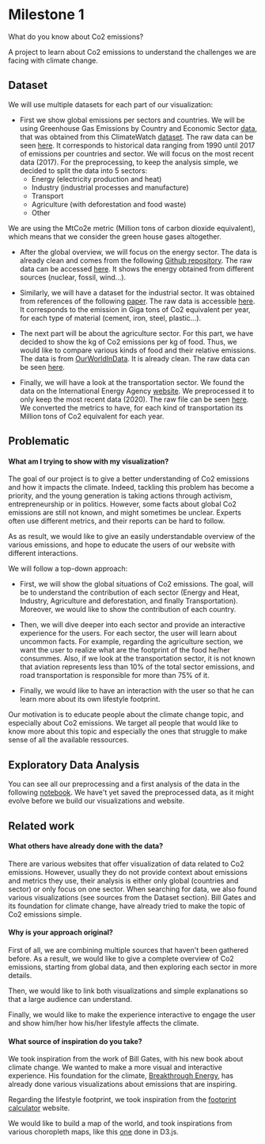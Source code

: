 # Milestone 1

What do you know about Co2 emissions?

A project to learn about Co2 emissions to understand the challenges we are facing with climate change. 

## Dataset

We will use multiple datasets for each part of our visualization:

- First we show global emissions per sectors and countries. We will be using Greenhouse Gas Emissions by Country and Economic Sector [data]((https://resourcewatch.org/data/explore/cli008-Greenhouse-Gas-Emissions-by-Country-and-Sector-Full-Longform?hash=layers&section=Discover&zoom=1&lat=0&lng=0&pitch=0&bearing=0&basemap=dark&labels=light&layers=%255B%257B%2522dataset%2522%253A%2522a290675c-9528-4a51-8201-f6c2d7848744%2522%252C%2522opacity%2522%253A1%252C%2522layer%2522%253A%2522c0c8ee6e-5cd4-4c9d-bd10-ce6545b26fef%2522%257D%255D&page=1&sort=most-viewed&sortDirection=-1)), that was obtained from this ClimateWatch [dataset](https://www.climatewatchdata.org/data-explorer/historical-emissions?historical-emissions-data-sources=71&historical-emissions-gases=246&historical-emissions-regions=All%20Selected&historical-emissions-sectors=843&page=3#data).
The raw data can be seen [here](https://github.com/com-480-data-visualization/data-visualization-project-2021-wizards/blob/master/milestones/datasets/historical_global_emissions.csv).
It corresponds to historical data ranging from 1990 until 2017 of emissions per countries and sector. We will focus on the most recent data (2017).
For the preprocessing, to keep the analysis simple, we decided to split the data into 5 sectors: 
  - Energy (electricity production and heat)
  - Industry (industrial processes and manufacture)
  - Transport
  - Agriculture (with deforestation and food waste)
  - Other

We are using the MtCo2e metric (Million tons of carbon dioxide equivalent), which means that we consider the green house gases altogether.

- After the global overview, we will focus on the energy sector. The data is already clean and comes from the following [Github repository](https://github.com/owid/energy-data). The raw data can be accessed [here](https://github.com/com-480-data-visualization/data-visualization-project-2021-wizards/blob/master/milestones/datasets/electricity_emissions.csv). It shows the energy obtained from different sources (nuclear, fossil, wind...).

- Similarly, we will have a dataset for the industrial sector. It was obtained from references of the following [paper](https://www.nature.com/articles/s41561-021-00690-8#MOESM3). The raw data is accessible [here](https://github.com/com-480-data-visualization/data-visualization-project-2021-wizards/blob/master/milestones/datasets/industry_emissions.csv). It corresponds to the emission in Giga tons of Co2 equivalent per year, for each type of material (cement, iron, steel, plastic...).

- The next part will be about the agriculture sector. For this part, we have decided to show the kg of Co2 emissions per kg of food. Thus, we would like to compare various kinds of food and their relative emissions. The data is from [OurWorldInData](https://ourworldindata.org/food-choice-vs-eating-local). It is already clean. The raw data can be seen [here](https://github.com/com-480-data-visualization/data-visualization-project-2021-wizards/blob/master/milestones/datasets/food_emissions.csv).

- Finally, we will have a look at the transportation sector. We found the data on the International Energy Agency [website](https://www.iea.org/data-and-statistics/charts/transport-sector-co2-emissions-by-mode-in-the-sustainable-development-scenario-2000-2030). We preprocessed it to only keep the most recent data (2020). The raw file can be seen [here](https://github.com/com-480-data-visualization/data-visualization-project-2021-wizards/blob/master/milestones/datasets/transport_emissions.csv). We converted the metrics to have, for each kind of transportation its Million tons of Co2 equivalent for each year.


## Problematic

#### What am I trying to show with my visualization?

The goal of our project is to give a better understanding of Co2 emissions and how it impacts the climate. Indeed, tackling this problem has become a priority, and the young generation is taking actions through activism, entrepreneurship or in politics. 
However, some facts about global Co2 emissions are still not known, and might sometimes be unclear. Experts often use different metrics, and their reports can be hard to follow.

As as result, we would like to give an easily understandable overview of the various emissions, and hope to educate the users of our website with different interactions.

We will follow a top-down approach:

- First, we will show the global situations of Co2 emissions. The goal, will be to understand the contribution of each sector (Energy and Heat, Industry, Agriculture and deforestation, and finally Transportation). Moreover, we would like to show the contribution of each country.

- Then, we will dive deeper into each sector and provide an interactive experience for the users.
For each sector, the user will learn about uncommon facts. For example, regarding the agriculture section, we want the user to realize what are the footprint of the food he/her consummes. Also, if we look at the transportation sector, it is not known that aviation represents less than 10% of the total sector emissions, and road transportation is responsible for more than 75% of it.

- Finally, we would like to have an interaction with the user so that he can learn more about its own lifestyle footprint.

Our motivation is to educate people about the climate change topic, and especially about Co2 emissions. We target all people that would like to know more about this topic and especially the ones that struggle to make sense of all the available ressources.

## Exploratory Data Analysis

You can see all our preprocessing and a first analysis of the data in the following [notebook](https://github.com/com-480-data-visualization/data-visualization-project-2021-wizards/blob/master/milestones/eda.ipynb). We have't yet saved the preprocessed data, as it might evolve before we build our visualizations and website.

## Related work

#### What others have already done with the data?

There are various websites that offer visualization of data related to Co2 emissions. However, usually they do not provide context about emissions and metrics they use, their analysis is either only global (countries and sector) or only focus on one sector. When searching for data, we also found various visualizations (see sources from the Dataset section).
Bill Gates and its foundation for climate change, have already tried to make the topic of Co2 emissions simple.

#### Why is your approach original?

First of all, we are combining multiple sources that haven't been gathered before. As a result, we would like to give a complete overview of Co2 emissions, starting from global data, and then exploring each sector in more details.

Then, we would like to link both visualizations and simple explanations so that a large audience can understand.

Finally, we would like to make the experience interactive to engage the user and show him/her how his/her lifestyle affects the climate.

#### What source of inspiration do you take?

We took inspiration from the work of Bill Gates, with his new book about climate change. We wanted to make a more visual and interactive experience. His foundation for the climate, [Breakthrough Energy](https://www.breakthroughenergy.org/), has already done various visualizations about emissions that are inspiring.

Regarding the lifestyle footprint, we took inspiration from the [footprint calculator](https://www.footprintcalculator.org/food1) website.

We would like to build a map of the world, and took inspirations from various choropleth maps, like this [one](http://bl.ocks.org/micahstubbs/8e15870eb432a21f0bc4d3d527b2d14f) done in D3.js.
